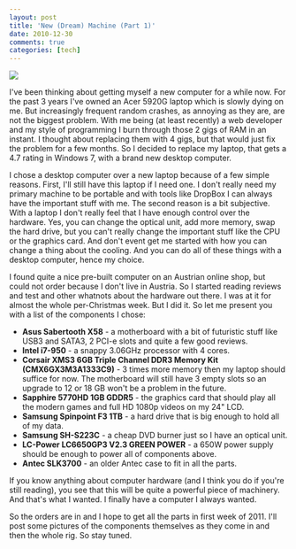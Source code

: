 ```yaml
---
layout: post
title: 'New (Dream) Machine (Part 1)'
date: 2010-12-30
comments: true
categories: [tech]
---
```


![][img]

I've been thinking about getting myself a new computer for a while now. For the past 3 years I've owned an Acer 5920G laptop which is slowly dying on me. But increasingly frequent random crashes, as annoying as they are, are not the biggest problem. With me being (at least recently) a web developer and my style of programming I burn through those 2 gigs of RAM in an instant. I thought about replacing them with 4 gigs, but that would just fix the problem for a few months. So I decided to replace my laptop, that gets a 4.7 rating in Windows 7, with a brand new desktop computer.

I chose a desktop computer over a new laptop because of a few simple reasons. First, I'll still have this laptop if I need one. I don't really need my primary machine to be portable and with tools like DropBox I can always have the important stuff with me. The second reason is a bit subjective. With a laptop I don't really feel that I have enough control over the hardware. Yes, you can change the optical unit, add more memory, swap the hard drive, but you can't really change the important stuff like the CPU or the graphics card. And don't event get me started with how you can change a thing about the cooling. And you can do all of these things with a desktop computer, hence my choice.

I found quite a nice pre-built computer on an Austrian online shop, but could not order because I don't live in Austria. So I started reading reviews and test and other whatnots about the hardware out there. I was at it for almost the whole per-Christmas week. But I did it. So let me present you with a list of the components I chose:

- **Asus Sabertooth X58** - a motherboard with a bit of futuristic stuff like USB3 and SATA3, 2 PCI-e slots and quite a few good reviews.
- **Intel i7-950** - a snappy 3.06GHz processor with 4 cores.
- **Corsair XMS3 6GB Triple Channel DDR3 Memory Kit (CMX6GX3M3A1333C9)** - 3 times more memory then my laptop should suffice for now. The motherboard will still have 3 empty slots so an upgrade to 12 or 18 GB won't be a problem in the future.
- **Sapphire 5770HD 1GB GDDR5** - the graphics card that should play all the modern games and full HD 1080p videos on my 24" LCD.
- **Samsung Spinpoint F3 1TB** - a hard drive that is big enough to hold all of my data.
- **Samsung SH-S223C** - a cheap DVD burner just so I have an optical unit.
- **LC-Power LC6650GP3 V2.3 GREEN POWER** - a 650W power supply should be enough to power all of components above.
- **Antec SLK3700** - an older Antec case to fit in all the parts.

If you know anything about computer hardware (and I think you do if you're still reading), you see that this will be quite a powerful piece of machinery. And that's what I wanted. I finally have a computer I always wanted.

So the orders are in and I hope to get all the parts in first week of 2011. I'll post some pictures of the components themselves as they come in and then the whole rig. So stay tuned.

[img]: /images/dream-machine.jpg
